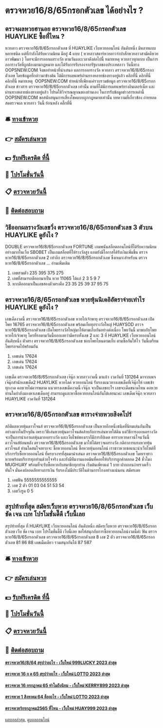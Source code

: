 # ตรวจหวย16/8/65กรอกตัวเลข ได้อย่างไร ?
## ตรวจผลหวยฮานอย ตรวจหวย16/8/65กรอกตัวเลข HUAYLIKE ซื้อที่ไหน ?
หวยลาว ตรวจหวย16/8/65กรอกตัวเลข ที่ HUAYLIKE เว็บหวยออนไลน์ อันดับหนึ่ง มีหลายแบบหลายชนิด แต่ที่กำลังได้รับความนิยม มีอยู่ 4 แบบ ( หวยลาวสตาร์หวยลาวจำปาสักหวยลาวสามัคคีหวยลาวพัฒนา ) โดยจะมีการออกผลรางวัล ตามวันและเวลาดังต่อไปนี้
หมายเหตุ หวยลาวทุกแบบ เป็นการออกรางวัลที่ถูกต้องตามกฎหมาย และได้รับการรับรองจากรัฐบาลของประเทศลาว
วันนี้ทาง OOPSNEW.COM จึงขอทำหน้าที่นำเสนอ ผลการออกรางวัล หวยลาว ตรวจหวย16/8/65กรอกตัวเลข โดยข้อมูลที่กล่าวมาข้างต้น ได้มีการเผยแพร่ผ่านทางหลายช่องทางอยู่แล้ว
 คลิกที่นี่ 
 คลิกที่นี่ 
 คลิกที่นี่ 
หมายเหตุ  OOPSNEW.COM ทำหน้าที่เพียงแค่รวบรวมข้อมูล ตรวจหวย16/8/65กรอกตัวเลข ข่าวสาร ตรวจหวย16/8/65กรอกตัวเลข เท่านั้น ตามที่ได้มีการเผยแพร่ทางอินเตอร์เน็ท และผ่านทางหลายช่องทางอยู่แล้ว โปรดใช้วิจารณญาณของท่านเอง ในการรับข้อมูลข่าวสารเหล่านี้ OOPSNEW.COM ขอสนับสนุนการเสี่ยงโชคแบบถูกกฎหมายเท่านั้น
บทความที่เกี่ยวข้อง
 ถ่ายทอดสดตรวจผล หวยลาว วันนี้ ย้อนหลัง คลิ๊กที่นี่  

## 🛎 [ทางเข้าหวย](https://bit.ly/3BG5bNw)
## 👉 [สมัครเล่นหวย](https://bit.ly/3BG5bNw)
## 💵 [รับฟรีเครดิต ที่นี้](https://bit.ly/3C3mvgS)
## 👑 [โปรโมชั่นวันนี้](https://bit.ly/3C3mvgS)
## 📋 [ตรวจหวยวันนี้](https://bit.ly/3C3mvgS)
## 📱 [ติดต่อสอบถาม](https://bit.ly/3C3mvgS)

## วิธีออกผลรางวัลเลขวิ่ง ตรวจหวย16/8/65กรอกตัวเลข 3 ตัวบน HUAYLIKE ดูยังไง ?
DOUBLE ตรวจหวย16/8/65กรอกตัวเลข FORTUNE เกมพนันสล็อตออนไลน์ที่ได้รับความนิยมอย่างมากในเว็บ SBOBET เป็นเกมสล็อตที่ให้รางวัลสูง แถมยังมีโอกาสได้รับเงินเพิ่มขึ้น ตรวจหวย16/8/65กรอกตัวเลข 2 เท่าอีก ตรวจหวย16/8/65กรอกตัวเลข ซึ่งเหมาะสำหรับน ตรวจหวย16/8/65กรอกตัวเลข … อ่านเพิ่มเติม
1. เลขสามตัว 235 395 375 275
2. เลขที่สามารถตีออกมาเป็น หวย 11065 ได้แก่ 2 3 5 9 7
3. หากตีออกมาเป็นเลขสองตัวตรงคือ 23 35 25 39 37 95 75

## ตรวจหวย16/8/65กรอกตัวเลข หวยหุ้นนิเคอิอัตราจ่ายเท่าไร HUAYLIKE ดูยังไง ?
เลขเด็ดงวดนี้ ตรวจหวย16/8/65กรอกตัวเลข หวยไก่เจ้าพายุ ตรวจหวย16/8/65กรอกตัวเลข เปิดโพย 16765 ตรวจหวย16/8/65กรอกตัวเลข พร้อมเก็บทุกรางวัลใหญ่ HUAYSOD ตรวจหวย16/8/65กรอกตัวเลข เปิดโพยรางวัลใหญ่มาให้ตามเก็บกันอย่างต่อเนื่อง โพยวันนี้ มาพบกับโพยหวยไก่เจ้าพายุ ใครที่รอตามวันนี้บอกเลยว่ามีครบทั้งเลข 2 และ 3 ที่ HUAYLIKE เว็บหวยออนไลน์ อันดับหนึ่ง ตัวตรง ตรวจหวย16/8/65กรอกตัวเลข ชอบโพยไหนตามเก็บ ตามซื้อกันให้ไว วันนี้เตรียมโพยรอจดไปพร้อมกัน
1. เลขเด่น 17624
2. เลขเด่น 17624
3. เลขเด่น 17624

เลขเด็ด ตรวจหวย16/8/65กรอกตัวเลข เจ๊นุ๊ก หวยลาวงวดนี้ มาแล้ว งวดวันที่ 131264 มาจากเพจ เจ๊นุ๊กสำนักเลขเด็ด2 HUAYLIKE หวยไลค์ หวยออนไลน์ รับรองแนวทางเลขเด็ดที่เจ๊นุ๊กให้ เลขเข้าทุกงวด คอหวยไม่ควรพลาด แนวทางเลขเด็ดงวดนี้ เจ๊นุ๊ก จะเป็นเลขอะไร เลขจะเด็ดขนาดไหน คอหวยท่านใดกำลังมองหาเลขเด็ดอยู่ สามารถดูและหาซื้อหวยออนไลน์กันได้เลยนะคะ
เลขเด็ดเจ๊นุ๊ก หวยลาว HUAYLIKE งวดวันที่ 131264

## ตรวจหวย16/8/65กรอกตัวเลข ตารางจ่ายหวยสิงคโปร์
สถิติผลหวยหุ้นดาวโจนส์ ตรวจหวย16/8/65กรอกตัวเลข เป็นหวยอีกหนึ่งชนิดที่นิยมเล่นกันเป็นอย่างมากในปัจจุบัน เพราะวิธีเล่นหวยหุ้นดาวโจนส์คล้ายกับการเล่นหวยใต้ดิน แต่วิธีการออกผลรางวัลจะเป็นการนำเอาผลหุ้นมาออกรางวัล และเว็บไซต์ของเราก็มีการอัปเดต ตารางหวยดาวน์โจนวันนี้ ดาวโจนส์ย้อนหลัง ตรวจหวย16/8/65กรอกตัวเลข มาให้ได้ตรวจผลรางวัล
กติกาการแทงหวยหุ้นดาวโจนส์
ท่านใดสนใจอยากจะ ซื้อหวยออนไลน์ ซื้อหวยหุ้นออนไลน์ เราชาวหวยขอแนะนำเว็บไซต์ที่บริการรับซื้อหวยออนไลน์ ที่ครบวงจรที่สุดมานำเสนอ ตรวจหวย16/8/65กรอกตัวเลข โดยเราชาวหวยพร้อมบริการทุกท่านด้วยใจจริง และยังมีทีมงานแอดมินที่คอยให้บริการลูกค้าตลอด 24 ชั่วโมง MUGHUAY พร้อมที่จะรับซื้อหวยกับสมาชิกทุกท่าน เริ่มต้นเพียงแค่ 1 บาท ฝากถอนง่ายรวดเร็วทันใจ มั่นคงปลอดภัยทางการเงิน รับรองไม่มีประวัติในด้านการโกงอย่างแน่นอน สมัครเลย
1. เลขฟัน 5555555555555
2. เลข 2 ตัว 01 03 04 51 53 54
3. เลขวิ่งรูด 0 5

## สรุปท้ายที่สุด สมัครเว็บหวย ตรวจหวย16/8/65กรอกตัวเลข เว็บ ชัด เจน เบท โปรโมชั่นดี๊ดี เว็บนี้เลย
สรุปท้ายที่สุด ที่ HUAYLIKE เว็บหวยออนไลน์ อันดับหนึ่ง สมัครเว็บหวย ตรวจหวย16/8/65กรอกตัวเลข เว็บ ชัด เจน เบท โปรโมชั่นดี๊ดี เว็บนี้เลย ขอให้สนุกกับการซื้อหวยออนไลน์งวดนี้ค่ะ
ฟัน ตรวจหวย16/8/65กรอกตัวเลข ตรวจหวย16/8/65กรอกตัวเลข 8
เลข 2 ตัว ตรวจหวย16/8/65กรอกตัวเลข 81 86 88
เลขเม็ดเดียว รวมสนุกกันได้ 87 587

## 🛎 [ทางเข้าหวย](https://bit.ly/3BG5bNw)
## 👉 [สมัครเล่นหวย](https://bit.ly/3BG5bNw)
## 💵 [รับฟรีเครดิต ที่นี้](https://bit.ly/3C3mvgS)
## 👑 [โปรโมชั่นวันนี้](https://bit.ly/3C3mvgS)
## 📋 [ตรวจหวยวันนี้](https://bit.ly/3C3mvgS)
## 📱 [ติดต่อสอบถาม](https://bit.ly/3C3mvgS)

#### [ตรวจหวย16/8/64 สรุปว่าอะไร - เว็บใหม่ 999LUCKY 2023 ล่าสุด](https://atom.io/themes/ตรวจหวย16864%20สรุปว่าอะไร%20-%20เว็บใหม่%20999lucky%202023%20ล่าสุด)
#### [ตรวจหวย 16 ก ค 65 สรุปว่าอะไร - เว็บใหม่ LOTTO 2023 ล่าสุด](https://atom.io/themes/ตรวจหวย%2016%20ก%20ค%2065%20สรุปว่าอะไร%20-%20เว็บใหม่%20lotto%202023%20ล่าสุด)
#### [ตรวจหวย 16 กรกฎาคม 65 ทำไมถึงนิยม - เว็บใหม่ KERRY899 2023 ล่าสุด](https://atom.io/themes/ตรวจหวย%2016%20กรกฎาคม%2065%20ทำไมถึงนิยม%20-%20เว็บใหม่%20kerry899%202023%20ล่าสุด)
#### [ตรวจหวย 1 สิงหาคม 64 คืออะไร - เว็บใหม่ LOTTO 2023 ล่าสุด](https://atom.io/themes/ตรวจหวย%201%20สิงหาคม%2064%20คืออะไร%20-%20เว็บใหม่%20lotto%202023%20ล่าสุด)
#### [ตรวจหวย1กรกฎาคม2565 ที่ไหน - เว็บใหม่ HUAY999 2023 ล่าสุด](https://atom.io/themes/ตรวจหวย1กรกฎาคม2565%20ที่ไหน%20-%20เว็บใหม่%20huay999%202023%20ล่าสุด)

[ผลบอลล่าสุด](https://siamsport.tv "ผลบอลล่าสุด"), [ดูบอลออนไลน์](https://siamsport.tv/ดูบอลสด "ดูบอลออนไลน์")